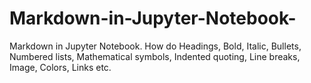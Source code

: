 # Markdown-in-Jupyter-Notebook-
Markdown in Jupyter Notebook.  How do Headings, Bold, Italic, Bullets, Numbered lists, Mathematical symbols, Indented quoting, Line breaks, Image, Colors, Links etc.
